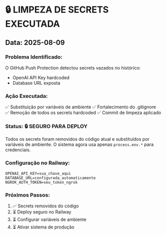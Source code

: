 # 🔒 LIMPEZA DE SECRETS EXECUTADA

## Data: 2025-08-09

### Problema Identificado:
O GitHub Push Protection detectou secrets vazados no histórico:
- OpenAI API Key hardcoded
- Database URL exposta

### Ação Executada:
✅ Substituição por variáveis de ambiente
✅ Fortalecimento do .gitignore  
✅ Remoção de todos os secrets hardcoded
✅ Commit de limpeza aplicado

### Status: 🔒 SEGURO PARA DEPLOY

Todos os secrets foram removidos do código atual e substituídos por variáveis de ambiente.
O sistema agora usa apenas `process.env.*` para credenciais.

### Configuração no Railway:
```
OPENAI_API_KEY=sua_chave_aqui
DATABASE_URL=configurada_automaticamente
NGROK_AUTH_TOKEN=seu_token_ngrok
```

### Próximos Passos:
1. ✅ Secrets removidos do código
2. ⏳ Deploy seguro no Railway  
3. ⏳ Configurar variáveis de ambiente
4. ⏳ Ativar sistema de produção
